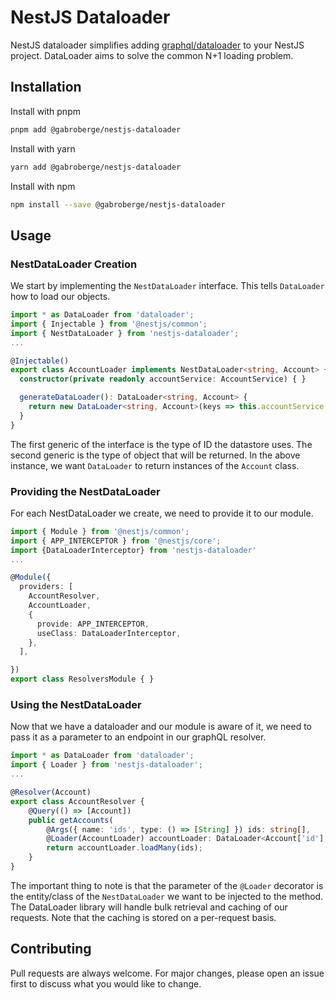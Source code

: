 # NestJS Dataloader

NestJS dataloader simplifies adding [graphql/dataloader](https://github.com/graphql/dataloader) to your NestJS project. DataLoader aims to solve the common N+1 loading problem.

## Installation

Install with pnpm

```bash
pnpm add @gabroberge/nestjs-dataloader
```

Install with yarn

```bash
yarn add @gabroberge/nestjs-dataloader
```

Install with npm

```bash
npm install --save @gabroberge/nestjs-dataloader
```

## Usage

### NestDataLoader Creation

We start by implementing the `NestDataLoader` interface. This tells `DataLoader` how to load our objects.

```typescript
import * as DataLoader from 'dataloader';
import { Injectable } from '@nestjs/common';
import { NestDataLoader } from 'nestjs-dataloader';
...

@Injectable()
export class AccountLoader implements NestDataLoader<string, Account> {
  constructor(private readonly accountService: AccountService) { }

  generateDataLoader(): DataLoader<string, Account> {
    return new DataLoader<string, Account>(keys => this.accountService.findByIds(keys));
  }
}
```

The first generic of the interface is the type of ID the datastore uses. The second generic is the type of object that will be returned. In the above instance, we want `DataLoader` to return instances of the `Account` class.

### Providing the NestDataLoader

For each NestDataLoader we create, we need to provide it to our module.

```typescript
import { Module } from '@nestjs/common';
import { APP_INTERCEPTOR } from '@nestjs/core';
import {DataLoaderInterceptor} from 'nestjs-dataloader'
...

@Module({
  providers: [
    AccountResolver,
    AccountLoader,
    {
      provide: APP_INTERCEPTOR,
      useClass: DataLoaderInterceptor,
    },
  ],

})
export class ResolversModule { }
```

### Using the NestDataLoader

Now that we have a dataloader and our module is aware of it, we need to pass it as a parameter to an endpoint in our graphQL resolver.

```typescript
import * as DataLoader from 'dataloader';
import { Loader } from 'nestjs-dataloader';
...

@Resolver(Account)
export class AccountResolver {
    @Query(() => [Account])
    public getAccounts(
        @Args({ name: 'ids', type: () => [String] }) ids: string[],
        @Loader(AccountLoader) accountLoader: DataLoader<Account['id'], Account>): Promise<Account[]> {
        return accountLoader.loadMany(ids);
    }
}
```

The important thing to note is that the parameter of the `@Loader` decorator is the entity/class of the `NestDataLoader` we want to be injected to the method. The DataLoader library will handle bulk retrieval and caching of our requests. Note that the caching is stored on a per-request basis.

## Contributing

Pull requests are always welcome. For major changes, please open an issue first to discuss what you would like to change.
